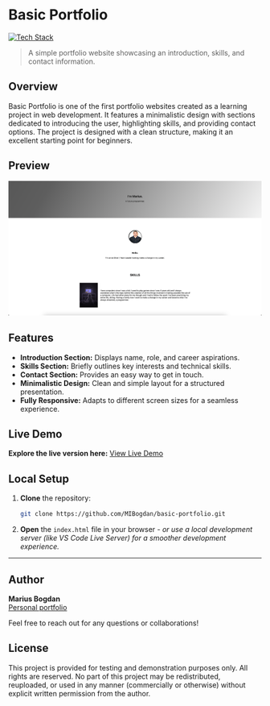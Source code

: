 # Basic Portfolio


[![Tech Stack](https://img.shields.io/badge/HTML%20%7C%20CSS-black?style=flat-square)](#)


> A simple portfolio website showcasing an introduction, skills, and contact information.

## Overview
Basic Portfolio is one of the first portfolio websites created as a learning project in web development. It features a minimalistic design with sections dedicated to introducing the user, highlighting skills, and providing contact options. The project is designed with a clean structure, making it an excellent starting point for beginners.

## Preview

<p align="center">
  <img src="preview.png" alt="Project Preview" width="600">
</p>

## Features
- **Introduction Section:** Displays name, role, and career aspirations. 
- **Skills Section:** Briefly outlines key interests and technical skills. 
- **Contact Section:** Provides an easy way to get in touch. 
- **Minimalistic Design:** Clean and simple layout for a structured presentation. 
- **Fully Responsive:** Adapts to different screen sizes for a seamless experience.


## Live Demo
**Explore the live version here:** [View Live Demo](https://marius-bogdan.com/projects/basic-portfolio/)

## Local Setup
1. **Clone** the repository:
   ```bash
   git clone https://github.com/MIBogdan/basic-portfolio.git
   ```
2. **Open** the `index.html` file in your browser
   *- or use a local development server (like VS Code Live Server) for a smoother development experience.*


---

## Author
**Marius Bogdan**  
[Personal portfolio](https://marius-bogdan.com/)

Feel free to reach out for any questions or collaborations!

## License

This project is provided for testing and demonstration purposes only. All rights are reserved. No part of this project may be redistributed, reuploaded, or used in any manner (commercially or otherwise) without explicit written permission from the author.

